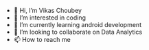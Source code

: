 - 👋 Hi, I’m Vikas Choubey
- 👀 I’m interested in coding
- 🌱 I’m currently learning android development
- 💞️ I’m looking to collaborate on Data Analytics 
- 📫 How to reach me 

<!---
vikaschoubey20github/vikaschoubey20github is a ✨ special ✨ repository because its `README.md` (this file) appears on your GitHub profile.
You can click the Preview link to take a look at your changes.
--->
